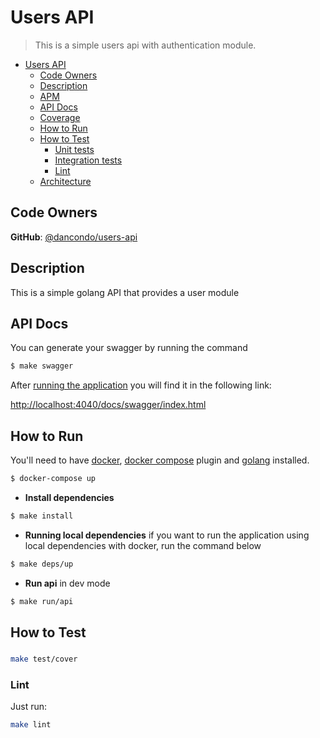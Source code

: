# Users API
> This is a simple users api with authentication module.

- [Users API](#users-api)
  - [Code Owners](#code-owners)
  - [Description](#description)
  - [APM](#apm)
  - [API Docs](#api-docs)
  - [Coverage](#coverage)
  - [How to Run](#how-to-run)
  - [How to Test](#how-to-test)
    - [Unit tests](#unit-tests)
    - [Integration tests](#integration-tests)
    - [Lint](#lint)
  - [Architecture](#architecture)

## Code Owners

**GitHub**: [@dancondo/users-api](https://github.com/orgs/dancondo/users-api)

## Description

This is a simple golang API that provides a user module

## API Docs

You can generate your swagger by running the command

```bash
$ make swagger
```

After [running the application](#how-to-run) you will find it in the following link:

<http://localhost:4040/docs/swagger/index.html>

## How to Run

You'll need to have [docker](https://docs.docker.com/engine/install/ubuntu/), [docker compose](https://docs.docker.com/compose/cli-command/#install-on-linux) plugin and [golang](https://go.dev/doc/install) installed.

```bash
$ docker-compose up
```

* **Install dependencies**

```bash
$ make install
```

* **Running local dependencies** if you want to run the application using local dependencies with docker, run the command below

```bash
$ make deps/up
```

* **Run api** in dev mode

```bash
$ make run/api
```

## How to Test

### 

```bash
make test/cover
```

### Lint

Just run:

```bash
make lint
```
